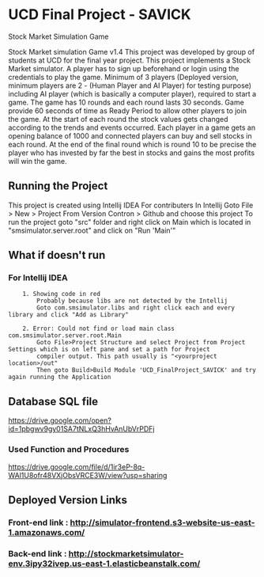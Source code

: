 # UCD Final Project - SAVICK
Stock Market Simulation Game 

Stock Market simulation Game v1.4
This project was developed by group of students at UCD for the final year project. This project implements a Stock Market simulator. A player has to sign up beforehand or login using the credentials to play the game. Minimum of 3 players (Deployed version, minimum players are 2 - (Human Player and AI Player) for testing purpose) including AI player (which is basically a computer player), required to start a game. The game has 10 rounds and each round lasts 30 seconds. Game provide 60 seconds of time as Ready Period to allow other players to join the game. At the start of each round the stock values gets changed according to the trends and events occurred. Each player in a game gets an opening balance of 1000 and connected players can buy and sell stocks in each round. At the end of the final round which is round 10 to be precise the player who has invested by far the best in stocks and gains the most profits will win the game.

## Running the Project
This project is created using Intellij IDEA
For contributers
In Intellij
Goto File > New > Project From Version Contron > Github and choose this project
To run the project goto "src" folder and right click on Main which is located in "smsimulator.server.root" and click on "Run 'Main'"

## What if doesn't run 
  ### For Intellij IDEA

```
    1. Showing code in red
        Probably because libs are not detected by the Intellij
        Goto com.smsimulator.libs and right click each and every library and click "Add as Library"
      
    2. Error: Could not find or load main class com.smsimulator.server.root.Main
        Goto File>Project Structure and select Project from Project Settings which is on left pane and set a path for Project  
        compiler output. This path usually is "<yourproject location>/out"
        Then goto Build>Build Module 'UCD_FinalProject_SAVICK' and try again running the Application
```

## Database SQL file
  https://drive.google.com/open?id=1pbgwv9gy01SA7tNLxQ3hHvAnUbVrPDFj
  
  ### Used Function and Procedures
  https://drive.google.com/file/d/1ir3eP-8q-WAl1U8ofr48VXjObsVRCE3W/view?usp=sharing
  
## Deployed Version Links
  ### Front-end link : http://simulator-frontend.s3-website-us-east-1.amazonaws.com/
  ### Back-end link  : http://stockmarketsimulator-env.3ipy32ivep.us-east-1.elasticbeanstalk.com/
